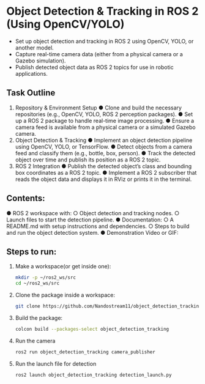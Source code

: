 # Object Detection &amp; Tracking in ROS 2 (Using OpenCV/YOLO)

- Set up object detection and tracking in ROS 2 using OpenCV, YOLO, or another
model.
- Capture real-time camera data (either from a physical camera or a Gazebo simulation).
- Publish detected object data as ROS 2 topics for use in robotic applications.

## Task Outline
1. Repository & Environment Setup
● Clone and build the necessary repositories (e.g., OpenCV, YOLO, ROS 2 perception
packages).
● Set up a ROS 2 package to handle real-time image processing.
● Ensure a camera feed is available from a physical camera or a simulated Gazebo
camera.
2. Object Detection & Tracking
● Implement an object detection pipeline using OpenCV, YOLO, or TensorFlow.
● Detect objects from a camera feed and classify them (e.g., bottle, box, person).
● Track the detected object over time and publish its position as a ROS 2 topic.
3. ROS 2 Integration
● Publish the detected object’s class and bounding box coordinates as a ROS 2 topic.
● Implement a ROS 2 subscriber that reads the object data and displays it in RViz or
prints it in the terminal.

## Contents:
● ROS 2 workspace with:
○ Object detection and tracking nodes.
○ Launch files to start the detection pipeline.
● Documentation:
○ A README.md with setup instructions and dependencies.
○ Steps to build and run the object detection system.
● Demonstration Video or GIF:

## Steps to run:
1. Make a workspace(or get inside one):
   ```bash
   mkdir -p ~/ros2_ws/src
   cd ~/ros2_ws/src
   ```
2. Clone the package inside a workspace:
   ```bash
   git clone https://github.com/Nandostream11/object_detection_tracking.git
   ```
3. Build the package:
   ```bash
   colcon build --packages-select object_detection_tracking
   ```
4. Run the camera
   ```bash
   ros2 run object_detection_tracking camera_publisher
   ```
5. Run the launch file for detection
   ```bash
   ros2 launch object_detection_tracking detection_launch.py
   ```
